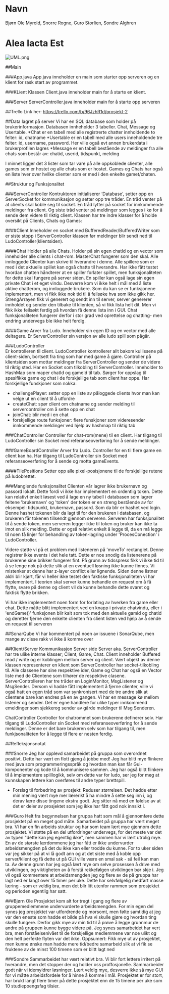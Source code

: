 # Navn
Bjørn Ole Myrold, Snorre Rogne, Guro Storlien, Sondre Alghren

# Alea Iacta Est

![UML.png](https://bitbucket.org/repo/MrXk6LB/images/1421190860-UML.png)

##Main

###App.java
App.java inneholder en main som starter opp serveren og en klient for rask start av programmet. 

###KLient
Klassen Client.java inneholder main for å starte en klient.

###Server
ServerController.java inneholder main for å starte opp serveren

##Trello
Link her: https://trello.com/b/96JzhR1d/prosjekt-2


##Data lagret på server
Vi har en SQL database som holder på brukerinformasjon. Databasen innheholder 3 tabeller. Chat, Message og Usertable.
*Chat er en tabell med alle registrerte chatter innholdende to felter: id, chatname
*Usertable er en tabell med alle users inneholdende tre felter: id, username, password. Her ville også evt annen brukerdata i brukerprofilen lagres
*Message er en tabell bestående av meldinger fra alle chats som består av: chatid, userid, tidspunkt, melding

I minnet ligger det 3 lister som tar vare på alle oppkoblede clienter, alle games som er hostet og alle chats som er hostet. Games og Chats har også en liste hver over hvilke clienter som er med i den enkelte gamet/chaten.


##Struktur og Funksjonalitet

###ServerController
Kontruktoren initialiserer ‘Database’, setter opp en ServerSocket for kommunikasjon og setter opp tre tråder. En tråd venter på at clients skal koble seg til socket. En tråd lytter på socket for innkommende meldinger fra client. Og siste tråd venter på meldinger som legges i kø for å sende dem videre til riktig client. Klassen har tre indre klasser for å holde oversikt på Clients, Chats og Games:

####Client
Inneholder en socket med BufferedReader/BufferedWriter som er siste stopp i ServerController klassen før meldinger blir sendt ned til LudoController(klientsiden). 

####Chat
Holder på alle Chats. Holder på sin egen chatId og en vector som inneholder alle clients i chat-rom.
MasterChat fungerer som den skal. Alle innloggede Clienter kan skrive til hverandre i denne. 
Alle spillere som er med i det aktuelle spillet kan også chatte til hverandre. 
Har ikke fått testet hvordan chatten håndterer at en spiller forlater spillet, 
men funksjonaliteten for dette skal fungere på server siden. 
En spiller kan også lage sin egen private Chat i et eget vindu. 
Desverre kom vi ikke helt i mål med å liste aktive chatterom, og innloggede brukere. 
Som du kan se er funksjonene inplementert, men vi fikk ikke nok tid til å feilsøke hva som ikke gikk her. 
StrengArrayen fikk vi generert og sendt inn til server, server genererer innholdet og sender den tilbake til
klienten, så vi fikk lista helt dit. Men vi fikk ikke feilsøkt ferdig på hvordan få denne lista inn i GUI. 
Chat funksjonaliteten fungerer derfor i stor grad ved oprettelse og chatting- men endring undervegs ble ikke helt ferdig.

####Game
Arver fra Ludo. Inneholder sin egen ID og en vector med alle deltagere. Er ServerController sin versjon av alle ludo spill som pågår. 

###LudoController	
Er kontrolleren til client. 
LudoController kontrollerer allt bakom kullissene på client-siden, bortsett fra ting som har med game å gjøre.
Controller på klientsiden som mottar meldinger fra ServerController og sender de videre til riktig sted. Har en Socket som tilkobling til ServerController. 
Inneholder to HashMap som maper chatId og gameId til tab. Sørger for oppslag til spesifikke game og chat i de forskjellige tab som client har oppe. 
Har forskjellige funskjoner som nokka:
*  challengePlayer: setter opp en liste av påloggede clients hvor man kan velge ut en client til å utfordre
*  createChat: spør client om chatname og sender melding til servercontroller om å sette opp en chat
*  joinChat: blir med i en chat
*  forskjellige route funksjoner: flere funskjoner som videresender innkommende meldinger ved hjelp av hashmap til riktig tab 

###ChatController
Controller for chat-rom(mene) til en client. Har tilgang til LudoController sin Socket med referanseoverføring for å sende meldinger.

###GameBoardController
Arver fra Ludo. Controller for en til flere game en client kan ha. Har tilgang til LudoController sin Socket med referanseoverføring for å sende og motta gameEvents. 

####TilePositions
Setter opp alle pixel-posisjonene til de forskjellige rutene på ludobrettet. 


###Manglende funksjonalitet
Clienten vår lagrer ikke brukernavn og passord lokalt. Dette fordi vi ikke har implementert en ordentlig token. Dette kan relativt enkelt løsest ved å lage en ny tabell i databasen som lagrer feltene 'brukernavn' og 'token' der token er en streng bestående av for eksempel: tidspunkt, brukernavn, passord. Som da blir er hashet ved login. Denne hashet tokenen blir da lagt til for den brukeren i databasen, og brukeren får tokenen tillsendt gjennom serveren. Serveren har funksjonalitet til å sende token, men serveren legger ikke til token og bruker kan ikke ta imot en slik melding. Dette er også relativt enkelt å legge til, da en må legge til noen få linjer for behandling av token-lagring under 'ProcesConection' i LudoController.

Videre støtte vi på et problem med listeneren på 'moveTo' rectanglet. Denne registrer ikke events i det hele tatt. Dette er noe snodig da listenerene på brukerene sine brikker fungerer fint. På grunn av tidsspress fikk vi ikke tid til å se lenge nok på dette slik at en eventuell løsning ikke kunne finnes. Vi mistenker at denne har z-layer conflict eller lignende. Siden denne listner aldri blir kjørt, får vi heller ikke testet den faktiske funksjonaliteten vi har implementert. I teorien skal server kunne behandle en request om å få flytte, svare på denne og client vil da kunne behandle dette svaret og faktisk flytte brikken.

Vi har ikke implementert noen form for forlating av hverken fra game eller chat. Dette måtte blitt implementert ved en knapp i private chatvindu, eller i 'endGame()' funksjonen blir kalt som tok med den aktuelle gamid og chatid og deretter fjerne den enkelte clienten fra client listen ved hjelp av å sende en request til serveren

##SonarQube
Vi har kommentert på noen av issuene i SonarQube, men mange av disse rakk vi ikke å komme over


##Klient/Server Kommunikasjon
Server side
Server aka. ServerController har tre ulike interne klasser; Client, Game, Chat. 
Client inneholder Buffered read / write og er koblingen mellom server og client. 
Vært objekt av denne klassen representerer en klient som ServerController har socket-tilkobling til.
Alle classene har sine respektive ider, Game og Chat har også en Vector liste med de Clientene som tilhører de respektive clasene. 
ServerControlleren har tre tråder en LoginMonitor, MsgListener og MsgSender. 
Dersom vi hadde fått implementert å fjerne clienter, ville vi også hatt en egen tråd som var synkronisert med de tre andre slik at clientene bare kan endres på en av gangen. 
Vi har en message kø mellom listener og sender. Det er egne handlere for ulike typer innkommend emeldinger som sjekkerog sender av gårde meldinger til Msg Senderen.


ChatController
Controller for chatrommet som brukerene definerer selv.  Har tilgang til LudoController sin Socket med referanseoverføring for å sende meldinger.  Denne er det bare brukeren selv som har tilgang til,  men funkjsonaliteten for å legge til flere er nesten ferdig.

##Refleksjonsnotat

###Snorre
Jeg har opplevd samarbeidet på gruppa som overordnet positivt. Dette har vært en flott gjeng å jobbe med! Jeg har blitt mye flinkere med java som programmeringsspråk og hvordan man kan får Gui-komponenter og kode til å kommunisere sammen. Jeg har også blitt flinkere til å implementere spilllogikk, selv om dette var for ludo, ser jeg for meg at kunnskapen lettere kan overføres til andre typer brettspill.
 - Forslag til forbedring av prosjekt: Reduser størrelsen. Det hadde etter min mening vært mye mer lærerikt å ha mindre å sette seg inn i, og derav lære disse tingene ekstra godt. Jeg sitter nå med en følelse av at det er deler av prosjektet som jeg ikke har fått god nok innsikt i.

###Guro 
Helt fra begynnelsen har gruppa hatt som mål å gjennomføre dette prosjektet på en meget god måte. Samarbeidet på gruppa har vært meget bra. Vi har en fin arbeids struktur og har som team lært mye gjennom dette prosjektet. Vi støtte på en del utfordringer undervegs, for det meste var det av typen "dette kan jeg egentlig ikke", men sammen har vi lært utrolig mye. En av de største lærdommene jeg har fått er ikke undervurder arbeidsmengden på det du ikke kan eller trodde du kunne. For to uker siden var jeg sikker på at vi lå godt ann og at det siste med å koble opp server/klient og få dette ut på GUI ville være en smal sak - så feil kan man ta. Av denne grunn har jeg også lært mye om selve prosessen å drive med utviklingen, og viktigheten av å forstå rekkefølgen utviklingen bør skje i. Jeg vil også kommentere at arbeidsmengden jeg og flere av de på gruppa har lagt ned er langt over 15 timer per uke. Dette har selvfølgelig medført masse læring - som er veldig bra, men det blir litt utenfor rammen som prosjektet og perioden egentlig har satt. 

###Bjørn Ole
Prosjektet kom alt for tregt i gang og flere av gruppemedlemmene undervurderte arbeidsmengden. For min egen del synes jeg prosjektet var utfordrende og morsomt, men følte samtidig at jeg var den eneste som hadde et bilde på hva vi skulle gjøre og hvordan ting skulle fungere. Derfor gikk mye av min tid til å prøve å legge grunnmur de andre på gruppen kunne bygge videre på. Jeg synes samarbeidet har vert bra, men forståelsenivået til de forskjellige medlemmene var noe ulikt og den helt perfekte flyten var det ikke. Oppsumert: Fikk mye ut av prosjektet, men kunne ønske man hadde mere tid/bedre samarbeid slik at vi fik se fruktene av de minst 100 timene som er blitt lagt ned

###Sondre
Sammarbeidet har vært relativt bra. Vi blir fort lettere irritert på hverandre, men det stopper der og holder oss proffosjonelle. Sammarbeider godt når vi idemyldrer løsninger. Lært veldig mye, desverre ikke så mye GUI for vi måtte arbeidsfordele for å hinne å komme i mål. Prosjektet er for stort, har brukt langt flere timer på dette prosjektet enn de 15 timene per uke som 10 studiepoengsfag tilsier.
